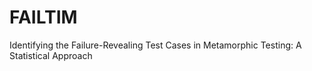 # FAILTIM
Identifying the Failure-Revealing Test Cases in Metamorphic Testing: A Statistical Approach

